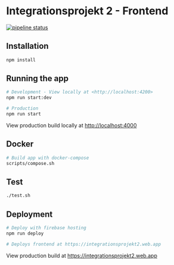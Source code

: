 # Integrationsprojekt 2 - Frontend

[![pipeline status](https://git.thm.de/cbkr81/integrationsprojekt-2/badges/main/pipeline.svg)](https://git.thm.de/cbkr81/integrationsprojekt-2/-/commits/main)

## Installation

```bash
npm install
```

## Running the app

```bash
# Development - View locally at <http://localhost:4200>
npm run start:dev

# Production
npm run start
```

View production build locally at <http://localhost:4000>

## Docker

```bash
# Build app with docker-compose
scripts/compose.sh
```

## Test

```bash
./test.sh
```

## Deployment

```bash
# Deploy with firebase hosting
npm run deploy

# Deploys frontend at https://integrationsprojekt2.web.app
```

View production build at <https://integrationsprojekt2.web.app>
